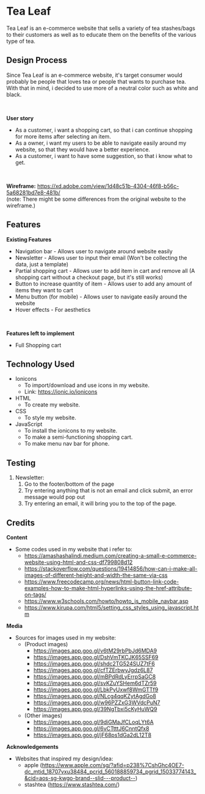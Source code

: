 # Tea Leaf
Tea Leaf is an e-commerce website that sells a variety of tea stashes/bags to their customers as well as to educate them on the benefits of the various type of tea.

## Design Process
Since Tea Leaf is an e-commerce website, it's target consumer would probably be people that loves tea or people that wants to purchase tea. With that in mind, i decided to use more of a neutral color such as white and black.

<br>

**User story** 
<br>
- As a customer, i want a shopping cart, so that i can continue shopping for more items after selecting an item.
- As a owner, i want my users to be able to navigate easily around my website, so that they would have a better experience.
- As a customer, i want to have some suggestion, so that i know what to get.

<br>

**Wireframe:**
https://xd.adobe.com/view/1d48c51b-4304-46f8-b56c-5a68281bd7e8-481b/
<br>
(note: There might be some differences from the original website to the wireframe.)

## Features
**Existing Features** <br>
- Navigation bar - Allows user to navigate around website easily
- Newsletter - Allows user to input their email (Won't be collecting the data, just a template)
- Partial shopping cart - Allows user to add item in cart and remove all (A shopping cart without a checkout page, but it's still works)
- Button to increase quantity of item - Allows user to add any amount of items they want to cart
- Menu button (for mobile) - Allows user to navigate easily around the website
- Hover effects - For aesthetics

<br>

**Features left to implement** <br>
- Full Shopping cart

## Technology Used
* Ionicons
    * To import/download and use icons in my website.
    * Link: https://ionic.io/ionicons
* HTML
    * To create my website.
* CSS
    * To style my website.
* JavaScript
    * To install the ionicons to my website.
    * To make a semi-functioning shopping cart.
    * To make menu nav bar for phone.

## Testing
1. Newsletter:
    1. Go to the footer/bottom of the page
    2. Try entering anything that is not an email and click submit, an error message would pop out
    3. Try entering an email, it will bring you to the top of the page.

## Credits
**Content**
* Some codes used in my website that i refer to:
    * https://amashashalindi.medium.com/creating-a-small-e-commerce-website-using-html-and-css-df799808d12
    * https://stackoverflow.com/questions/19414856/how-can-i-make-all-images-of-different-height-and-width-the-same-via-css
    * https://www.freecodecamp.org/news/html-button-link-code-examples-how-to-make-html-hyperlinks-using-the-href-attribute-on-tags/
    * https://www.w3schools.com/howto/howto_js_mobile_navbar.asp
    * https://www.kirupa.com/html5/setting_css_styles_using_javascript.htm

**Media**
* Sources for images used in my website:
    * (Product images)
        * https://images.app.goo.gl/v6tM29rbPbJd6MDA9
        * https://images.app.goo.gl/DshVmTKCJK65SSF69
        * https://images.app.goo.gl/shdc2TG524SUZ7tF6
        * https://images.app.goo.gl/cfTZErbwyJgdz6L87
        * https://images.app.goo.gl/mBPdRdLyErrpSaGC8
        * https://images.app.goo.gl/svKZuYSHem6dTZr59
        * https://images.app.goo.gl/LbkPyUxwf8WmGTTf9
        * https://images.app.goo.gl/NLcg4qqKZytAgdGo8
        * https://images.app.goo.gl/w96PZZxG3WVdcPuN7
        * https://images.app.goo.gl/39NgTbxi5cKyHuWQ9
    * (Other images)
        * https://images.app.goo.gl/9diGMaJfCLoqLYt6A
        * https://images.app.goo.gl/6vCTtttJ6CnntQfx8
        * https://images.app.goo.gl/jF68ps1dGa2dL12T8

**Acknowledgements**
* Websites that inspired my design/idea:
    * apple (https://www.apple.com/sg/?afid=p238%7CshGhc4OE7-dc_mtid_18707vxu38484_pcrid_560188859734_pgrid_15033774143_&cid=aos-sg-kwgo-brand--slid---product--)
    * stashtea (https://www.stashtea.com/)



